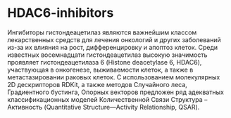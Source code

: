 # HDAC6-inhibitors
Ингибиторы гистондеацетилаз  являются важнейшим классом лекарственных средств для лечения онкологий и других заболеваний из-за их влияния на рост, дифференцировку и апоптоз клеток. Среди известных восемнадцати гистондеацетилаз высокую значимость проявляет гистондеацетилаза 6 (Histone deacetylase 6, HDAC6), участвующая в онкогенезе, выживаемости клеток, а также в метастазировании раковых клеток.  С использованием молекулярных 2D дескрипторов RDKit,  а также методов Случайного леса, Градиентного бустинга, Опорных векторов предложен ряд адекватных классификационных моделей Количественной Связи  Структура – Активность (Quantitative Structure—Activity Relationship, QSAR).  
